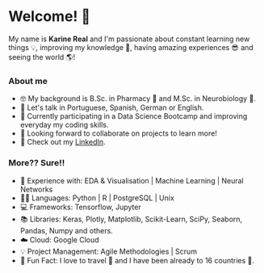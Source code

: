 # Welcome! 👋

My name is **Karine Real** and I'm passionate about constant learning new things 💡, improving my knowledge 📝, having amazing experiences 😎 and seeing the world 🌎!

### About me
- 🤓 My background is B.Sc. in Pharmacy 💊 and M.Sc. in Neurobiology 🧠.
- 💬 Let's talk in Portuguese, Spanish, German or English.
- 🎉 Currently participating in a Data Science Bootcamp and improving everyday my coding skills.
- 👯 Looking forward to collaborate on projects to learn more!
- 📝 Check out my [LinkedIn](https://www.linkedin.com/in/kareal/).

### More?? Sure!!
- 👾 Experience with: EDA & Visualisation | Machine Learning | Neural Networks
- 👩‍💻 Languages: Python | R | PostgreSQL | Unix
- 💻 Frameworks: Tensorflow, Jupyter
- 📚 Libraries: Keras, Plotly, Matplotlib, Scikit-Learn, SciPy, Seaborn, Pandas, Numpy and others.
- ☁️ Cloud: Google Cloud
- 💡 Project Management: Agile Methodologies | Scrum
- 👻 Fun Fact: I love to travel 🚀 and I have been already to 16 countries 🧳.

<!--
**kaqreal/kaqreal** is a ✨ _special_ ✨ repository because its `README.md` (this file) appears on your GitHub profile.

- 📙 Check out my [resume]()

-->
